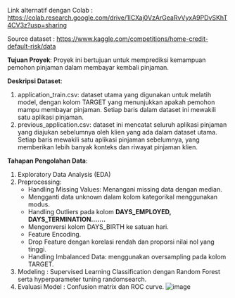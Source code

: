 Link alternatif dengan Colab  : https://colab.research.google.com/drive/1lCXaj0VzArGeaRvVyxA9PDvSKhT4CV3z?usp=sharing

Source dataset : https://www.kaggle.com/competitions/home-credit-default-risk/data

**Tujuan Proyek**: Proyek ini bertujuan untuk memprediksi kemampuan pemohon pinjaman dalam membayar kembali pinjaman.

**Deskripsi Dataset**:
1. application_train.csv: dataset utama yang digunakan untuk melatih model, dengan kolom TARGET yang menunjukkan apakah pemohon mampu membayar pinjaman. Setiap baris dalam dataset ini mewakili satu aplikasi pinjaman.
2. previous_application.csv: dataset ini mencatat seluruh aplikasi pinjaman yang diajukan sebelumnya oleh klien yang ada dalam dataset utama. Setiap baris mewakili satu aplikasi pinjaman sebelumnya, yang memberikan lebih banyak konteks dan riwayat pinjaman klien.

**Tahapan Pengolahan Data**:
1. Exploratory Data Analysis (EDA)
2. Preprocessing:
   * Handling Missing Values: Menangani missing data dengan median.
   * Mengganti data unknown dalam kolom kategorikal menggunakan modus.
   * Handling Outliers pada kolom **DAYS_EMPLOYED, DAYS_TERMINATION.......**
   * Mengonversi kolom DAYS_BIRTH ke satuan hari.
   * Feature Encoding.
   * Drop Feature dengan korelasi rendah dan proporsi nilai nol yang tinggi.
   * Handling Imbalanced Data: menggunakan oversampling pada kolom TARGET.
4. Modeling : Supervised Learning Classification dengan Random Forest serta hyperparameter tuning randomsearch.
5. Evaluasi Model : Confusion matrix dan ROC curve.
![image](https://github.com/user-attachments/assets/e3ac2f33-326f-4b4e-8c94-c643db5e1b67)


